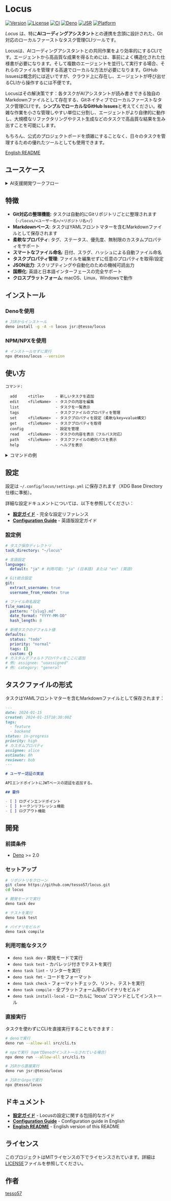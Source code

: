 # Locus

[![Version](https://img.shields.io/badge/version-0.1.9-blue.svg)](https://github.com/tesso57/locus)
[![License](https://img.shields.io/badge/license-MIT-green.svg)](LICENSE)
[![CI](https://github.com/tesso57/locus/actions/workflows/ci.yml/badge.svg)](https://github.com/tesso57/locus/actions/workflows/ci.yml)
[![Deno](https://img.shields.io/badge/Deno-2.x-000000?logo=deno)](https://deno.com)
[![JSR](https://jsr.io/badges/@tesso/locus)](https://jsr.io/@tesso/locus)
[![Platform](https://img.shields.io/badge/platform-macOS%20%7C%20Linux%20%7C%20Windows-lightgrey)](https://github.com/tesso57/locus)

_Locus_ は、特に**AIコーディングアシスタント**との連携を念頭に設計された、Git対応のローカルファーストなタスク管理CLIツールです。

Locusは、AIコーディングアシスタントとの共同作業をより効率的にするCLIです。エージェントから高品質な成果を得るためには、事前によく構造化された仕様書が必要になります。そして複数のエージェントを並行して実行する場合、それらのファイルを管理する高速でローカルな方法が必要になります。GitHub Issuesは概念的には近いですが、クラウド上に存在し、エージェントが呼び出せるCLIから操作するには不便です。

Locusはその解決策です：各タスクがAIアシスタントが読み書きできる独自のMarkdownファイルとして存在する、Gitネイティブでローカルファーストなタスク管理CLIです。**シンプルでローカルなGitHub Issues**と考えてください。複雑な作業を小さな管理しやすい単位に分割し、エージェントがより自律的に動作し、大規模なリファクタリングやテスト生成などのタスクで高品質な結果を生み出すことを可能にします。

もちろん、公式のプロジェクトボードを煩雑にすることなく、日々のタスクを管理するための優れたツールとしても使用できます。

[English README](../README.md)

## ユースケース

<details>
<summary>AI支援開発ワークフロー</summary>

_Locus_ はAI支援開発ワークフローに最適です。複雑な作業を明確に定義された一連のタスクに分割することで、AIに大規模または反復的な作業をより効果的に実行させることができます。

_Locus_ とAIアシスタントを使用したテストファイル生成の一般的なワークフローは次のとおりです：

### 1. タスクテンプレートの作成

まず、タスクの汎用テンプレートを作成します。このテンプレートには `$FILE_NAME` のようなプレースホルダーを含めることができます。

**`test_template.md`**:

```markdown
# $FILE_NAME のテストを作成

- [ ] `docs/testing.md` を読んで、テスト戦略を理解する
- [ ] リポジトリ全体をスキャンして、プロジェクトのコンテキストを把握する
- [ ] `$FILE_NAME` のコードを読んで、その責務と目的を理解する
- [ ] 上記に基づいて、`$FILE_NAME` の新しいテストファイルを作成する
- [ ] ファイル内の各関数について、正常系とエッジケースのテストケースを作成する
- [ ] `docs/testing.md` の観点から作成したテストをレビューし、改善する
- [ ] 最後に、`gh` コマンドを使用してプルリクエストを作成する
```

### 2. _Locus_ でタスクを一括生成

次に、シンプルなシェルスクリプトを使用して、対象としたいすべてのファイルに対してタスクを生成します。

```bash
# srcディレクトリ内のすべての.tsファイルに対してタスクを生成
for FILE in src/**/*.ts; do
  # テンプレート内のプレースホルダーを実際のファイル名に置換
  TASK_BODY=$(sed "s/\\$FILE_NAME/$FILE/g" test_template.md)
  
  # --bodyオプションを使用して`locus add`でタスクを作成
  locus add "$FILE のテストを作成" --tags test,autogen --body "$TASK_BODY"
done
```

### 3. エージェントにタスクを提供

これで明確に定義されたタスクのリストができました。これらを一つずつお好みのAIエージェントに渡すことができます。

```bash
# 特定のタスクの内容を取得し、エージェントにパイプ
locus read "src-services-user-service.ts-のテストを作成" | your-ai-agent
```

この方法により、AIエージェントに実行ごとに狭く明確に定義されたスコープを提供でき、出力の一貫性と信頼性の向上に役立ちます。

</details>

## 特徴

- **Git対応の整理機能**: タスクは自動的にGitリポジトリごとに整理されます（`~/locus/<ユーザー名>/<リポジトリ名>/`）
- **Markdownベース**: タスクはYAMLフロントマターを含むMarkdownファイルとして保存されます
- **柔軟なプロパティ**: タグ、ステータス、優先度、無制限のカスタムプロパティをサポート
- **スマートなファイル命名**: 日付、スラグ、ハッシュによる自動ファイル命名
- **タスクプロパティ管理**: ファイルを編集せずに任意のプロパティを取得/設定
- **JSON出力**: スクリプティングや自動化のための機械可読出力
- **国際化**: 英語と日本語インターフェースの完全サポート
- **クロスプラットフォーム**: macOS、Linux、Windowsで動作

## インストール

### Denoを使用

```bash
# JSRからインストール
deno install -g -A -n locus jsr:@tesso/locus
```

### NPM/NPXを使用

```bash
# インストールせずに実行
npx @tesso/locus --version
```

## 使い方

```
コマンド:

  add     <title>     - 新しいタスクを追加
  edit    <fileName>  - タスクの内容を編集
  list                - タスクを一覧表示
  tags                - タスクファイルのプロパティを管理
  set     <fileName>  - タスクプロパティを設定（柔軟なkey=value構文）
  get     <fileName>  - タスクプロパティを取得
  config              - 設定を管理
  read    <fileName>  - タスクの内容を表示（フルパス対応）
  path    <fileName>  - タスクファイルの絶対パスを表示
  help                - ヘルプを表示
```

<details>
<summary>コマンドの例</summary>

### 新しいタスクの追加

```bash
# 基本的な使い方
locus add "認証バグの修正"

# コマンド置換を使用して本文を追加
TASK_BODY="JWTトークンの検証を修正する必要があります"
locus add "認証バグの修正" --body "$TASK_BODY"

# 本文を直接指定
locus add "バグ修正" --body "バグ修正の詳細"

# タグとプロパティを指定
locus add "ダークモードの実装" --tags ui,feature --priority high --status in-progress

# key=value構文でカスタムプロパティを指定
locus add "データベース移行" --tags backend assignee=alice estimate=3h

# Gitコンテキストなしでタスクを作成
locus add "個人的なタスク" --no-git

# タスク情報をJSONとして出力
locus add "新機能" --json
```

### タスクの一覧表示

```bash
# 現在のリポジトリのタスクを表示
locus list

# ステータスでフィルタリング
locus list --status todo
locus list --status in-progress
locus list --status done

# 優先度でフィルタリング
locus list --priority high
locus list --priority normal
locus list --priority low

# タグでフィルタリング
locus list --tags bug,critical

# タスクをソート
locus list --sort created    # 作成日でソート（デフォルト）
locus list --sort status     # ステータスでソート
locus list --sort priority   # 優先度でソート
locus list --sort title      # タイトルでソート

# リポジトリごとにグループ化
locus list --group-by-repo

# 詳細表示
locus list --detail

# 全リポジトリのタスクを表示
locus list --all

# JSONとして出力
locus list --json
```

### tagsコマンドでタスクプロパティを管理

```bash
# すべてのタスクファイルを一覧表示
locus tags list

# 特定のファイルのプロパティを表示
locus tags list "fix-auth-bug"

# 特定のプロパティを取得
locus tags get "fix-auth-bug" status

# プロパティを設定/更新
locus tags set "fix-auth-bug" status done
locus tags set "fix-auth-bug" priority high

# プロパティを削除
locus tags rm "fix-auth-bug" assignee

# すべてのプロパティをクリア
locus tags clear "fix-auth-bug"
```

### set/getコマンドで柔軟なプロパティ管理

```bash
# key=value構文でプロパティを設定
locus set "fix-auth-bug" status=done priority=high
locus set "feature-task" assignee=bob estimate=5h

# 複数のプロパティを一度に設定
locus set "complex-task" status=in-progress assignee=alice reviewer=bob due=tomorrow

# スマートな値の解析
locus set "data-task" count=42 active=true tags=backend,urgent

# 日付パターン
locus set "deadline-task" due=today start=tomorrow end=+7d

# 特定のプロパティを取得
locus get "fix-auth-bug" status
# 出力: done

# すべてのプロパティを取得
locus get "fix-auth-bug"
# 出力:
# date: 2024-01-15
# created: 2024-01-15T10:00:00Z
# status: done
# priority: high

# スクリプト用のJSON出力
locus get "task" --json
locus get "task" status --json
```

### タスク内容を読む

```bash
# タスクファイルを読む（長い内容は自動的にページャーで表示）
locus read "fix-auth-bug"

# 生のMarkdownを表示（フロントマター含む）
locus read "implement-dark-mode" --raw

# ページャーなしで表示
locus read "update-readme" --pager never

# 特定のページャーを使用
locus read "long-task" --pager less

# 色付き出力を無効化
locus read "task" --no-color

# スクリプティング用にJSONとして出力
locus read "add-tests" --json

# 絶対パスで読む
locus read /path/to/task.md
```

### タスクファイルパスを検索

```bash
# タスクの絶対パスを取得
locus path "fix-auth-bug"

# すべてのリポジトリからタスクを検索
locus path "implement-feature" --all

# 部分的なファイル名やタイトルで検索
locus path "auth"  # 名前やタイトルに"auth"を含むファイルを検索

# 追加のメタデータと共にJSONで出力
locus path "task-name" --json

# Gitコンテキストなしで動作
locus path "task" --no-git

# スクリプトや他のコマンドで使用
cat $(locus path "my-task")
editor $(locus path "todo-task")
```

### 設定

```bash
# 現在の設定を表示
locus config show
locus config show --json  # JSON出力

# 設定ファイルパスを表示
locus config path

# 設定ファイルを初期化
locus config init
locus config init --force  # 既存の設定を上書き
```

### 言語設定

Locusは英語と日本語の両方のインターフェースをサポートしています。言語は複数の方法で設定できます：

```bash
# 環境変数で言語を設定（最優先）
export LOCUS_LANG=en  # または日本語の場合は "ja"
locus add "New task"

# 設定ファイルで言語を設定
locus config init
# ~/.config/locus/settings.yml を編集し、language.default を "en" または "ja" に設定

# 言語検出の優先順位：
# 1. LOCUS_LANG 環境変数
# 2. 設定ファイルの設定
# 3. システムの LANG 環境変数
# 4. デフォルトで日本語 ("ja")
```

### 出力形式

ほとんどのコマンドはスクリプティングや自動化のために `--json` フラグでJSON出力をサポートしています：

```bash
locus add "task" --json
locus list --json
locus read "task" --json
locus path "task" --json
locus config show --json
```

</details>

## 設定

設定は `~/.config/locus/settings.yml` に保存されます（XDG Base Directory仕様に準拠）。

詳細な設定ドキュメントについては、以下を参照してください：

- **[設定ガイド](configuration_ja.md)** - 完全な設定リファレンス
- **[Configuration Guide](configuration.md)** - 英語版設定ガイド

### 設定例

```yaml
# タスク保存ディレクトリ
task_directory: "~/locus"

# 言語設定
language:
  default: "ja" # 利用可能: "ja" (日本語) または "en" (英語)

# Git統合設定
git:
  extract_username: true
  username_from_remote: true

# ファイル命名設定
file_naming:
  pattern: "{slug}.md"
  date_format: "YYYY-MM-DD"
  hash_length: 8

# 新規タスクのデフォルト値
defaults:
  status: "todo"
  priority: "normal"
  tags: []
  custom: {}
# カスタムデフォルトプロパティをここに追加
# 例: assignee: "unassigned"
# 例: category: "general"
```

## タスクファイルの形式

タスクはYAMLフロントマターを含むMarkdownファイルとして保存されます：

```markdown
---
date: 2024-01-15
created: 2024-01-15T10:30:00Z
tags:
  - feature
  - backend
status: in-progress
priority: high
# カスタムプロパティ
assignee: alice
estimate: 8h
reviewer: bob
---

# ユーザー認証の実装

APIエンドポイントにJWTベースの認証を追加する。

## 要件

- [ ] ログインエンドポイント
- [ ] トークンリフレッシュ機能
- [ ] ログアウト機能
```

## 開発

### 前提条件

- [Deno](https://deno.com/) >= 2.0

### セットアップ

```bash
# リポジトリをクローン
git clone https://github.com/tesso57/locus.git
cd locus

# 開発モードで実行
deno task dev

# テストを実行
deno task test

# バイナリをビルド
deno task compile
```

### 利用可能なタスク

- `deno task dev` - 開発モードで実行
- `deno task test` - カバレッジ付きでテストを実行
- `deno task lint` - リンターを実行
- `deno task fmt` - コードをフォーマット
- `deno task check` - フォーマットチェック、リント、テストを実行
- `deno task compile` - 全プラットフォーム用のバイナリをビルド
- `deno task install-local` - ローカルに 'locus' コマンドとしてインストール

### 直接実行

タスクを使わずにCLIを直接実行することもできます：

```bash
# denoで実行
deno run --allow-all src/cli.ts

# npxで実行（npmでDenoがインストールされている場合）
npx deno run --allow-all src/cli.ts

# JSRから直接実行
deno run jsr:@tesso/locus

# JSRからnpxで実行
npx @tesso/locus
```

## ドキュメント

- **[設定ガイド](configuration_ja.md)** - Locusの設定に関する包括的なガイド
- **[Configuration Guide](configuration.md)** - Configuration guide in English
- **[English README](../README.md)** - English version of this README

## ライセンス

このプロジェクトはMITライセンスの下でライセンスされています。詳細は[LICENSE](LICENSE)ファイルを参照してください。

## 作者

[tesso57](https://github.com/tesso57)
